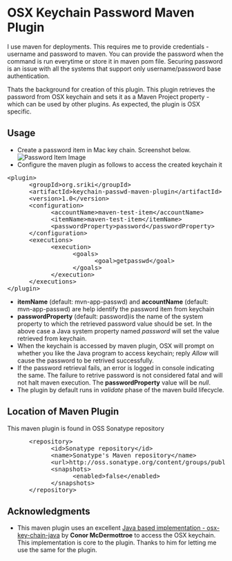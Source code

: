 OSX Keychain Password Maven Plugin
==============================

I use maven for deployments. This requires me to provide credentials - username and password to maven. You can provide the password when the command is run everytime or store it in maven pom file. Securing password is an issue with all the systems that support only username/password base authentication.

Thats the background for creation of this plugin. This plugin retrieves the password from OSX keychain and sets it as a Maven Project property - which can be used by other plugins. As expected, the plugin is OSX specific.

Usage
---------
* Create a password item in Mac key chain. Screenshot below.
![Password Item Image](https://raw.github.com/sriki77/keychain-passwd-maven-plugin/master/passwd_key.png)
* Configure the maven plugin as follows to access the created keychain it
<pre>
&lt;plugin&gt;
      &lt;groupId&gt;org.sriki&lt;/groupId&gt;
      &lt;artifactId&gt;keychain-passwd-maven-plugin&lt;/artifactId&gt;
      &lt;version&gt;1.0&lt;/version&gt;
      &lt;configuration&gt;
            &lt;accountName&gt;maven-test-item&lt;/accountName&gt;
            &lt;itemName&gt;maven-test-item&lt;/itemName&gt;
            &lt;passwordProperty&gt;password&lt;/passwordProperty&gt;
      &lt;/configuration&gt;
      &lt;executions&gt;
            &lt;execution&gt;
                  &lt;goals&gt;
                        &lt;goal&gt;getpasswd&lt;/goal&gt;
                  &lt;/goals&gt;
            &lt;/execution&gt;
      &lt;/executions&gt;
&lt;/plugin&gt;
</pre> 
* **itemName** (default: mvn-app-passwd) and **accountName** (default: mvn-app-passwd) are help identify the password item from keychain
* **passwordProperty** (default: password)is the name of the system property to which the retrieved password value should be set. In the above case a Java system property named *password* will set the value retrieved from keychain.
* When the keychain is accessed by maven plugin, OSX will prompt on whether you like the Java program to access keychain; reply *Allow* will cause the password to be retrived successfully.
* If the password retrieval fails, an error is logged in console indicating the same. The failure to retrive password is not considered fatal and will not halt maven execution. The **passwordProperty** value will be *null*.
* The plugin by default runs in *validate* phase of the maven build lifecycle.

Location of Maven Plugin
---------------------------------
This maven plugin is found in OSS Sonatype repository
<pre>
      &lt;repository&gt;
            &lt;id&gt;Sonatype repository&lt;/id&gt;
            &lt;name&gt;Sonatype&apos;s Maven repository&lt;/name&gt;
            &lt;url&gt;http://oss.sonatype.org/content/groups/public&lt;/url&gt;
            &lt;snapshots&gt;
                  &lt;enabled&gt;false&lt;/enabled&gt;
            &lt;/snapshots&gt;
      &lt;/repository&gt;
</pre>


Acknowledgments
-------------------------
* This maven plugin uses an excellent [Java based implementation - osx-key-chain-java](https://github.com/conormcd/osx-keychain-java)  by **Conor McDermottroe** to access the OSX keychain. This implementation is core to the plugin. Thanks to him for letting me use the same for the plugin.

